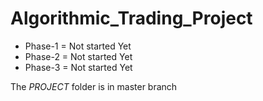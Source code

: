 # Algorithmic_Trading_Project
* Phase-1 = Not started Yet
* Phase-2 = Not started Yet
* Phase-3 = Not started Yet

The $\textit{PROJECT}$ folder is in master branch
